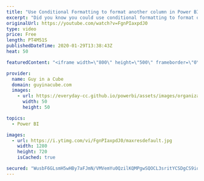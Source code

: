 ```yaml
---
title: "Use Conditional Formatting to format another column in Power BI"
excerpt: "Did you know you could use conditional formatting to format one column by another in Power BI? Patrick shows you how!  Download sample file: https://guyinacu.be/columnformatsample  *******************  Want to take your Power BI skills to the next level? We have training courses available to help you"
originalUrl: https://youtube.com/watch?v=FgnPIaxpdJ0
type: video
price: Free
length: PT4M51S
publishedDateTime: 2020-01-29T13:38:43Z
heat: 50

featuredContent: "<iframe width=\"800\" height=\"500\" frameborder=\"0\" src=\"https://www.youtube.com/embed/FgnPIaxpdJ0\" allow=\"accelerometer; autoplay; encrypted-media; gyroscope; picture-in-picture\" allowfullscreen></iframe>"

provider:
  name: Guy in a Cube
  domain: guyinacube.com
  images:
    - url: https://everyday-cc.github.io/powerbi/assets/images/organizations/guyinacube.com-50x50.jpg
      width: 50
      height: 50

topics:
  - Power BI

images:
  - url: https://i.ytimg.com/vi/FgnPIaxpdJ0/maxresdefault.jpg
    width: 1280
    height: 720
    isCached: true

secured: "WusbF6GLsmH5wHBy7aFJmN/VMVemYu0QzilKQMPgwSQOCL3sritYCSDgCS9ioXGPiFcLIxTV04Ms5yAU9lan+ehRdGyG/5qA52k6+EuAhFov6RhpgxcJQ1hhBFZYXgL89ozxVuiq+80JzhpI2M2G6/O5Cq2gckMNTWeC2bcmV9Vm4xLhcTlCdeCvJD3rglQTWZ5wAVERPOTwhV9JFvuhQed9t5IJ+Dy//j23rzz4/h8DP4G34/cnqWcWfJNJRLHF2bPDpmjhFOxsMo3k6rEFMbCX+BDQW1KHpjt8Wsn6LpesD8B62iILSUEtCPPMXNiWBA2XANmdUFHmsTEyK8UYKSrbos8B/mXq7dGWfI5kVbXT722E+kLoR4XGfYKVTvG7SYAcY6O95AES8bNjMU5Qak1MVvCQgy4Yq2XRjiY7A4U=;uaApgPUmgihNEpRX5QyPXA=="
---
```


